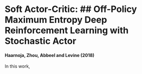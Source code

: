 # Soft Actor-Critic: ## Off-Policy Maximum Entropy Deep Reinforcement Learning with Stochastic Actor
#### Haarnoja, Zhou, Abbeel and Levine (2018)

In this work, 
